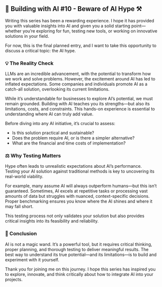 ## 🤖 Building with AI #10 - Beware of AI Hype ⚒️
Writing this series has been a rewarding experience. I hope it has provided you with valuable insights into AI and given you a solid starting point—whether you’re exploring for fun, testing new tools, or working on innovative solutions in your field.

For now, this is the final planned entry, and I want to take this opportunity to discuss a critical topic: the AI hype.

### 💡 The Reality Check
LLMs are an incredible advancement, with the potential to transform how we work and solve problems. However, the excitement around AI has led to inflated expectations. Some companies and individuals promote AI as a catch-all solution, overlooking its current limitations.

While it’s understandable for businesses to explore AI’s potential, we must remain grounded. Building with AI teaches you its strengths—but also its limitations, costs, and constraints. This hands-on experience is essential to understanding where AI can truly add value.

Before diving into any AI initiative, it’s crucial to assess:

* Is this solution practical and sustainable?
* Does the problem require AI, or is there a simpler alternative?
* What are the financial and time costs of implementation?

### ⚖️ Why Testing Matters
Hype often leads to unrealistic expectations about AI’s performance. Testing your AI solution against traditional methods is key to uncovering its real-world viability.

For example, many assume AI will always outperform humans—but this isn’t guaranteed. Sometimes, AI excels at repetitive tasks or processing vast amounts of data but struggles with nuanced, context-specific decisions. Proper benchmarking ensures you know where the AI shines and where it may fall short.

This testing process not only validates your solution but also provides critical insights into its feasibility and reliability.

### 🌟 Conclusion
AI is not a magic wand. It’s a powerful tool, but it requires critical thinking, proper planning, and thorough testing to deliver meaningful results. The best way to understand its true potential—and its limitations—is to build and experiment with it yourself.

Thank you for joining me on this journey. I hope this series has inspired you to explore, innovate, and think critically about how to integrate AI into your projects.

